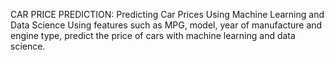 CAR PRICE PREDICTION:
Predicting Car Prices Using Machine Learning and Data Science Using features such as MPG, model, year of manufacture and engine type, predict the price of cars with machine learning and data science.
